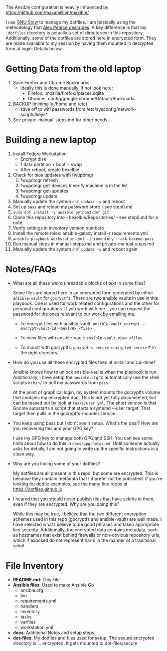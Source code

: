 The Ansible configuration is heavily influenced by https://github.com/maxamillion/maxible/

I use [GNU Stow](https://www.gnu.org/software/stow/) to manage my dotfiles.  I am basically using the methodology that [Alex Pearce describes](https://alexpearce.me/2016/02/managing-dotfiles-with-stow/).  A key difference is that my `.dotfiles` directory is actually a set of directories in this repository.  Additionally, some of the dotfiles are stored here in encrypted form.  They are made available to my session by having them mounted in decrypted form at login.  Details below.

# Getting Data from the old laptop

1. Save Firefox and Chrome Bookmarks
   - ideally this is done manually, if not look here:
     * Firefox: .mozilla/firefox/<profile>/places.sqlite
     * Chrome: .config/google-chrome/Default/Bookmarks
1. BACKUP (minimally /home and /etc)
   * save off to wifi passwords from /etc/sysconfig/network-scripts/keys*
1. See private-manual-steps.md for other needs

# Building a new laptop

1. Install Fedora Workstation
   * Encrypt disk
   * 1 data partition + boot + swap
   * After reboot, create bexelbie
1. Check for bios updates with fwupdmgr
   1. fwupdmgr refresh
   2. fwupdmgr get-devices # verify machine is in the list
   3. fwupdmgr get-updates
   4. fwupdmgr update
1. Manually update the system `dnf update -y` and reboot
1. Set up `pass` and reload my password store - see step0.md
1. `sudo dnf install -y ansible python3-dnf git`
1. Clone this repository into ~bexelbie/Repositories/ - see step0.md for a note
1. Verify settings in inventory version numbers
1. Install the remote roles: ansible-galaxy install -r requirements.yml
1. `ansible-playbook workstation.yml -i inventory --ask-become-pass`
1. Run manual steps in manual-steps.md and private-manual-steps.md
1. Manually update the system `dnf update -y` and reboot again

# Notes/FAQs

* What are all these weird unreadable blocks of text in some files?

  Some files are stored here in an encrypted form generated by either `ansible-vault` for `gocryptfs`.  There are two ansible vaults in use in this playbook.  One is used for work related configurations and the other for personal configurations.  If you work with me - you can request the password for the ones relevant to our work by emailing me.

  * To encrypt files with ansible-vault: `ansible-vault encrypt --encrypt-vault-id <bex|RH> <file>`
  * To view files with ansible-vault: `ansible-vault view <file>`

  * To mount with gocryptfs: `gocryptfs secure.encrypted secure` # in the right directory

* How do you use all these encrypted files then at install and run-time?

  Ansible knows how to unlock ansible-vaults when the playbook is run.  Additionally, I have setup the `ansible.cfg` to automatically use the shell scripts in `bin/` to pull my passwords from `pass`.

  At the point of graphical login, my system mounts the gocryptfs volume that contains my encrypted doc.  This is not yet fully documented, but can be teased out by look at `tasks/user.yml`.  The short version is that Gnome autostarts a script that starts a systemd --user target.  That target then pulls in the gocryptfs-mounter.service.

* You keep using pass but I don't see it setup.  What's the deal?  How are you recovering this and your GPG key?

  I use my GPG key to manage both GPG and SSH.  You can see some hints about how to do this in `docs/gpg-notes.md`.  Until someone actually asks for details, I am not going to write up the specific instructions in a clean way.

* Why are you hiding some of your dotfiles?

  My dotfiles are all present in this repo, but some are encrypted.  This is because they contain metadata that I'd prefer not be published.  If you're looking for dotfile examples, see the many fine repos at https://dotfiles.github.io

* I heared that you should never publish files that have sekrits in them, even if they are encrypted.  Why are you doing this?

  While this may be true, I believe that the two different encryption schemes used in this repo (gocryptfs and ansible-vault) are well made.  I have selected what I believe to be good phrases and taken appropriate key security.  Additionally, the encrypted data contains metadata, such as hostnames that exist behind firewalls or non-obvious repository urls, which if exposed do not represent harm in the manner of a traditional sekrit.

# File Inventory

* **README.md**: This File
* **Ansible files**: Used to make Ansible Go
  * ansible.cfg
  * bin
  * requirements.yml
  * handlers
  * inventory
  * tasks
  * varfiles
  * workstation.yml
* **docs**: Additional Notes and setup steps
* **dot-files**: My dotfiles and files used for setup.  The secure.encrypted directory is ... encrypted.  It gets mounted to dot-files/secure
